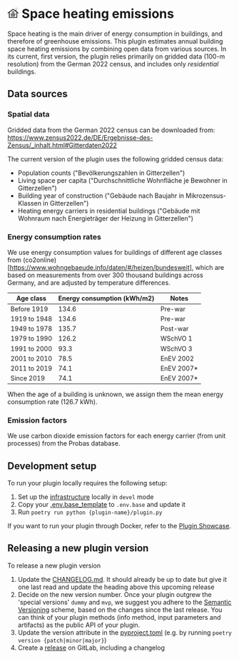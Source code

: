 # <img src="resources/icon.jpeg" width="5%"> Space heating emissions

Space heating is the main driver of energy consumption in buildings, and therefore of greenhouse emissions. This plugin estimates annual building space heating emissions by combining open data from various sources. In its current, first version, the plugin relies primarily on gridded data (100-m resolution) from the German 2022 census, and includes only _residential_ buildings.

## Data sources

### Spatial data
Gridded data from the German 2022 census can be downloaded from: https://www.zensus2022.de/DE/Ergebnisse-des-Zensus/_inhalt.html#Gitterdaten2022

The current version of the plugin uses the following gridded census data:
- Population counts ("Bevölkerungszahlen in Gitterzellen")
- Living space per capita ("Durchschnittliche Wohnfläche je Bewohner in Gitterzellen")
- Building year of construction ("Gebäude nach Baujahr in Mikrozensus-Klassen in Gitterzellen")
- Heating energy carriers in residential buildings ("Gebäude mit Wohnraum nach Energieträger der Heizung in Gitterzellen")

### Energy consumption rates
We use energy consumption values for buildings of different age classes from (co2online)[https://www.wohngebaeude.info/daten/#/heizen/bundesweit], which are based on measurements from over 300 thousand buildings across Germany, and are adjusted by temperature differences.

| Age class    | Energy consumption (kWh/m2) | Notes      |
|--------------|-----------------------------|------------|
| Before 1919  | 134.6                       | Pre-war    |
| 1919 to 1948 | 134.6                       | Pre-war    |
| 1949 to 1978 | 135.7                       | Post-war   |
| 1979 to 1990 | 126.2                       | WSchVO 1   |
| 1991 to 2000 | 93.3                        | WSchVO 3   |
| 2001 to 2010 | 78.5                        | EnEV 2002  |
| 2011 to 2019 | 74.1                        | EnEV 2007* |
| Since 2019   | 74.1                        | EnEV 2007* |


When the age of a building is unknown, we assign them the mean energy consumption rate (126.7 kWh).

### Emission factors
We use carbon dioxide emission factors for each energy carrier (from unit processes) from the Probas database.


## Development setup

To run your plugin locally requires the following setup:

1. Set up the [infrastructure](https://gitlab.heigit.org/climate-action/infrastructure) locally in `devel` mode
2. Copy your [.env.base_template](.env.base_template) to `.env.base` and update it
3. Run `poetry run python {plugin-name}/plugin.py`

If you want to run your plugin through Docker, refer to
the [Plugin Showcase](https://gitlab.heigit.org/climate-action/plugins/plugin-showcase).

## Releasing a new plugin version

To release a new plugin version

1. Update the [CHANGELOG.md](CHANGELOG.md).
   It should already be up to date but give it one last read and update the heading above this upcoming release
2. Decide on the new version number.
   Once your plugin outgrew the 'special versions' `dummy` and `mvp`, we suggest you adhere to
   the [Semantic Versioning](https://semver.org/) scheme,
   based on the changes since the last release.
   You can think of your plugin methods (info method, input parameters and artifacts) as the public API of your plugin.
3. Update the version attribute in the [pyproject.toml](pyproject.toml) (e.g. by running
   `poetry version {patch|minor|major}`)
4. Create a [release]((https://docs.gitlab.com/ee/user/project/releases/#create-a-release-in-the-releases-page)) on
   GitLab, including a changelog

